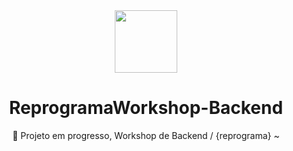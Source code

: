 <div align="center">
  <img height="100em" src="https://reprograma.com.br/curriculos/turma5/assets/img/logo-reprograma.png"/>
</>
  
# ReprogramaWorkshop-Backend
🚀 Projeto em progresso, Workshop de Backend / {reprograma} ~
